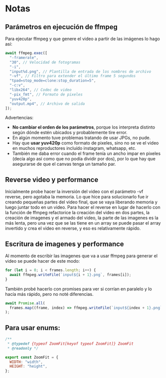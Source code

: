 # Notas

## Parámetros en ejecución de ffmpeg

Para ejecutar ffmpeg y que genere el video a partir de las imágenes lo hago así:

```javascript
await ffmpeg.exec([
  "-framerate",
  "30", // Velocidad de fotogramas
  "-i",
  "input%d.png", // Plantilla de entrada de los nombres de archivo
  "-vf", // Filtro para extender el último frame 5 segundos
  "tpad=stop_mode=clone:stop_duration=5",
  "-c:v",
  "libx264", // Codec de video
  "-pix_fmt", // Formato de pixeles
  "yuv420p",
  "output.mp4", // Archivo de salida
]);
```

Advertencias:

- **No cambiar el orden de los parámetros**, porque los interpreta distinto según dónde estén ubicados y probablemente tire error.
- En algún momento tuve problemas tratando de usar JPGs, no pude.
- Hay que **usar yuv420p** como formato de pixeles, sino no se ve el video en muchos reproductores incluído instagram, whatsapp, etc.
- También me daba error cuando el frame tenía un ancho impar en pixeles (decía algo así como que no podía dividir por dos), por lo que hay que asegurarse de que el canvas tenga un tamaño par.

## Reverse video y performance

Inicialmente probe hacer la inversión del video con el parámetro -vf reverse, pero agotaba la memoria.
Lo que hice para solucionarlo fue ir creando pequeñas partes del video final, que se vaya liberando memoria y luego juntar todo en un video.
Para hacer el reverse en lugar de hacerlo con la función de ffmpeg refactorice la creación del video en dos partes, la creación de imagenes y el armado del video, la parte de las imagenes es la más lenta, pero una vez que se las tiene en un array se puede pasar el array invertido y crea el video en reverse, y eso es relativamente rápido.

## Escritura de imagenes y performance

Al momento de escribir las imagenes que va a usar ffmpeg para generar el video se puede hacer de este modo:

```javascript
for (let i = 0; i < frames.length; i++) {
  await ffmpeg.writeFile(`input${i + 1}.png`, frames[i]);
}
```

También probé hacerlo con promises para ver si corrían en paralelo y lo hacía más rápido, pero no noté diferencias.

```javascript
await Promise.all(
  frames.map((frame, index) => ffmpeg.writeFile(`input${index + 1}.png`, frame))
);
```

## Para usar enums:

```javascript
/**
 * @typedef {typeof ZoomFit[keyof typeof ZoomFit]} ZoomFit
 * @readonly */

export const ZoomFit = {
  WIDTH: "width",
  HEIGHT: "height",
};
```
